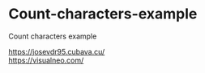 # Count-characters-example
Count characters example

https://josevdr95.cubava.cu/                     
https://visualneo.com/
